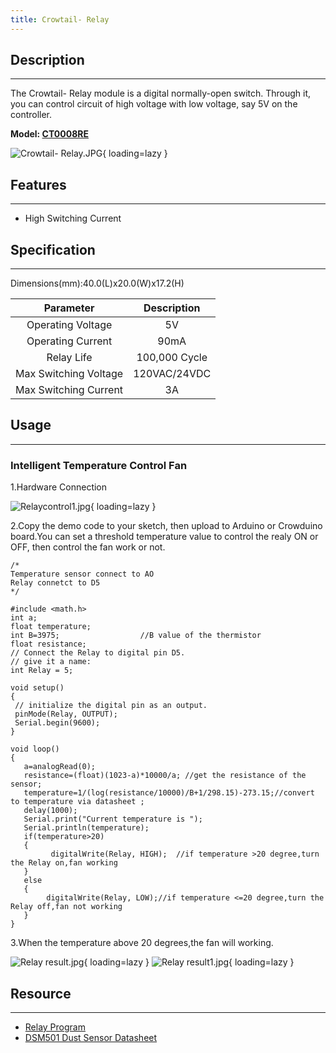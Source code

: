 ```yaml
---
title: Crowtail- Relay
---
```


## Description
-----------

The Crowtail- Relay module is a digital normally-open switch. Through it, you can control circuit of high voltage with low voltage, say 5V on the controller.

**Model: [CT0008RE](http://www.elecrow.com/crowtail-relay-p-1232.html)**

![Crowtail- Relay.JPG](https://wiki.elecrow.com/images/thumb/c/c8/Crowtail-_Relay.JPG/600px-Crowtail-_Relay.JPG){ loading=lazy }

## Features
--------

- High Switching Current

## Specification
-------------

Dimensions(mm):40.0(L)x20.0(W)x17.2(H)

| Parameter | Description |
|:-:|:-:|
| Operating Voltage | 5V |
| Operating Current | 90mA |
| Relay Life | 100,000 Cycle |
| Max Switching Voltage | 120VAC/24VDC |
| Max Switching Current | 3A |

## Usage
-----

### **Intelligent Temperature Control Fan**

1.Hardware Connection

![Relaycontrol1.jpg](https://wiki.elecrow.com/images/6/60/Relaycontrol1.jpg){ loading=lazy }

2.Copy the demo code to your sketch, then upload to Arduino or Crowduino board.You can set a threshold temperature value to control the realy ON or OFF, then control the fan work or not.

```
/*
Temperature sensor connect to AO
Relay connetct to D5
*/

#include <math.h>
int a;
float temperature;
int B=3975;                  //B value of the thermistor
float resistance;
// Connect the Relay to digital pin D5.
// give it a name:
int Relay = 5;

void setup()
{
 // initialize the digital pin as an output.
 pinMode(Relay, OUTPUT);  
 Serial.begin(9600);  
}

void loop()
{
   a=analogRead(0);
   resistance=(float)(1023-a)*10000/a; //get the resistance of the sensor;
   temperature=1/(log(resistance/10000)/B+1/298.15)-273.15;//convert to temperature via datasheet ;
   delay(1000);
   Serial.print("Current temperature is ");
   Serial.println(temperature);
   if(temperature>20)
   {
         digitalWrite(Relay, HIGH);  //if temperature >20 degree,turn the Relay on,fan working
   }
   else
   {
        digitalWrite(Relay, LOW);//if temperature <=20 degree,turn the Relay off,fan not working
   }
}
```

3.When the temperature above 20 degrees,the fan will working.

![Relay result.jpg](https://wiki.elecrow.com/images/thumb/8/82/Relay_result.jpg/400px-Relay_result.jpg){ loading=lazy } 
![Relay result1.jpg](https://wiki.elecrow.com/images/thumb/7/75/Relay_result1.jpg/600px-Relay_result1.jpg){ loading=lazy }

## Resource
--------

- [Relay Program](../../files/Relay-zip.md)
- [DSM501 Dust Sensor Datasheet](../../files/DSM501-pdf.md)